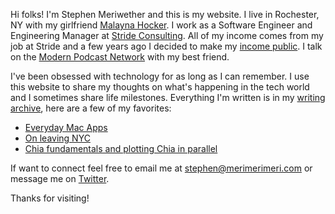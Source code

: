 Hi folks! I'm Stephen Meriwether and this is my website. I live in Rochester, NY with my girlfriend [Malayna Hocker](https://malaynahocker.com).
I work as a Software Engineer and Engineering Manager at [Stride Consulting](https://stridenyc.com). All of my income comes from my job at Stride and
a few years ago I decided to make my [income public](https://docs.google.com/spreadsheets/d/1WduTHPTiD9JnSZd2HgRURSXuft9VeuAl/edit?usp=sharing&ouid=109736149676047942865&rtpof=true&sd=true).
I talk on the [Modern Podcast Network](https://themodern.fm) with my best friend. 

I've been obsessed with technology for as long as I can remember. I use this website to share my thoughts on
what's happening in the tech world and I sometimes share life milestones. Everything I'm written is in my 
[writing archive](/essays/), here are a few of my favorites:

* [Everyday Mac Apps](/essays/mac-apps/)
* [On leaving NYC](/essays/leaving-nyc/)
* [Chia fundamentals and plotting Chia in parallel](/essays/chia-fundamentals/)

If want to connect feel free to email me at [stephen@merimerimeri.com](stephen@merimerimeri.com) or message me on [Twitter](https://twitter.com/_smeriwether). 

Thanks for visiting!
